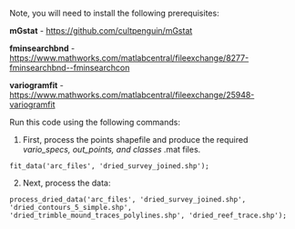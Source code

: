 Note, you will need to install the following prerequisites: 

**mGstat** - https://github.com/cultpenguin/mGstat

**fminsearchbnd** - https://www.mathworks.com/matlabcentral/fileexchange/8277-fminsearchbnd--fminsearchcon

**variogramfit** - https://www.mathworks.com/matlabcentral/fileexchange/25948-variogramfit

Run this code using the following commands:

1. First, process the points shapefile and produce the required *vario_specs, out_points, and classes* .mat files. 
```
fit_data('arc_files', 'dried_survey_joined.shp');
```
2. Next, process the data:
```
process_dried_data('arc_files', 'dried_survey_joined.shp', 'dried_contours_5_simple.shp', 'dried_trimble_mound_traces_polylines.shp', 'dried_reef_trace.shp');
```